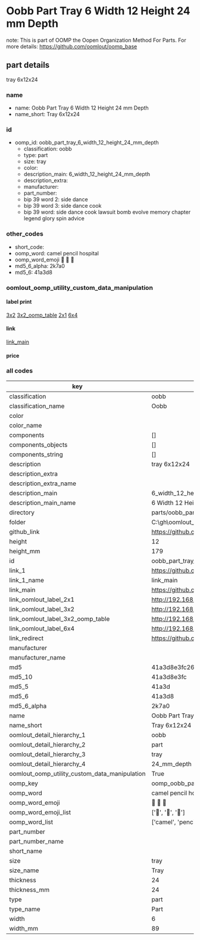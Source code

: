 # Oobb Part Tray 6 Width 12 Height 24 mm Depth  

note: This is part of OOMP the Oopen Organization Method For Parts. For more details: https://github.com/oomlout/oomp_base

##  part details
  



tray 6x12x24



### name
* name: Oobb Part Tray 6 Width 12 Height 24 mm Depth
* name_short: Tray 6x12x24 
### id
* oomp_id: oobb_part_tray_6_width_12_height_24_mm_depth
  * classification: oobb
  * type: part
  * size: tray
  * color: 
  * description_main: 6_width_12_height_24_mm_depth
  * description_extra: 
  * manufacturer: 
  * part_number: 
  * bip 39 word 2: side dance
  * bip 39 word 3: side dance cook
  * bip 39 word: side dance cook lawsuit bomb evolve memory chapter legend glory spin advice

### other_codes
* short_code: 
* oomp_word: camel pencil hospital
* oomp_word_emoji :camel: :pencil: :hospital:
* md5_6_alpha: 2k7a0
* md5_6: 41a3d8






### oomlout_oomp_utility_custom_data_manipulation
#### label print
[3x2](http://192.168.1.245:1112/?label=oomp%202k7a0)
[3x2_oomp_table](http://192.168.1.108:1112/?label=oomp%202k7a0)
[2x1](http://192.168.1.242:1112/?label=oomp%202k7a0)
[6x4](http://192.168.1.55:1112/?label=oomp%202k7a0)    

#### link

[link_main](https://github.com/oomlout/oomlout_oobb_version_4_generated_parts/tree/main/navigation_oomp/oobb/part/tray/6_width_12_height_24_mm_depth/part)                              

#### price







### all codes 
| key | value |  
| --- | --- |  
| classification | oobb |  
| classification_name | Oobb |  
| color |  |  
| color_name |  |  
| components | [] |  
| components_objects | [] |  
| components_string | [] |  
| description | tray 6x12x24 |  
| description_extra |  |  
| description_extra_name |  |  
| description_main | 6_width_12_height_24_mm_depth |  
| description_main_name | 6 Width 12 Height 24 mm Depth |  
| directory | parts/oobb_part_tray_6_width_12_height_24_mm_depth |  
| folder | C:\gh\oomlout_oobb_version_4_generated_parts\parts\oobb_part_tray_6_width_12_height_24_mm_depth |  
| github_link | https://github.com/oomlout/oomlout_oomp_part_src/tree/main/parts/oobb_part_tray_6_width_12_height_24_mm_depth |  
| height | 12 |  
| height_mm | 179 |  
| id | oobb_part_tray_6_width_12_height_24_mm_depth |  
| link_1 | https://github.com/oomlout/oomlout_oobb_version_4_generated_parts/tree/main/navigation_oomp/oobb/part/tray/6_width_12_height_24_mm_depth/part |  
| link_1_name | link_main |  
| link_main | https://github.com/oomlout/oomlout_oobb_version_4_generated_parts/tree/main/navigation_oomp/oobb/part/tray/6_width_12_height_24_mm_depth/part |  
| link_oomlout_label_2x1 | http://192.168.1.242:1112/?label=oomp%202k7a0 |  
| link_oomlout_label_3x2 | http://192.168.1.245:1112/?label=oomp%202k7a0 |  
| link_oomlout_label_3x2_oomp_table | http://192.168.1.108:1112/?label=oomp%202k7a0 |  
| link_oomlout_label_6x4 | http://192.168.1.55:1112/?label=oomp%202k7a0 |  
| link_redirect | https://github.com/oomlout/oomlout_oobb_version_4_generated_parts/tree/main/parts/oobb_tray_06_12_24 |  
| manufacturer |  |  
| manufacturer_name |  |  
| md5 | 41a3d8e3fc26715d388c97e25f4dd63f |  
| md5_10 | 41a3d8e3fc |  
| md5_5 | 41a3d |  
| md5_6 | 41a3d8 |  
| md5_6_alpha | 2k7a0 |  
| name | Oobb Part Tray 6 Width 12 Height 24 mm Depth |  
| name_short | Tray 6x12x24  |  
| oomlout_detail_hierarchy_1 | oobb |  
| oomlout_detail_hierarchy_2 | part |  
| oomlout_detail_hierarchy_3 | tray |  
| oomlout_detail_hierarchy_4 | 24_mm_depth |  
| oomlout_oomp_utility_custom_data_manipulation | True |  
| oomp_key | oomp_oobb_part_tray_6_width_12_height_24_mm_depth |  
| oomp_word | camel pencil hospital |  
| oomp_word_emoji | :camel: :pencil: :hospital: |  
| oomp_word_emoji_list | [':camel:', ':pencil:', ':hospital:'] |  
| oomp_word_list | ['camel', 'pencil', 'hospital'] |  
| part_number |  |  
| part_number_name |  |  
| short_name |  |  
| size | tray |  
| size_name | Tray |  
| thickness | 24 |  
| thickness_mm | 24 |  
| type | part |  
| type_name | Part |  
| width | 6 |  
| width_mm | 89 |  
